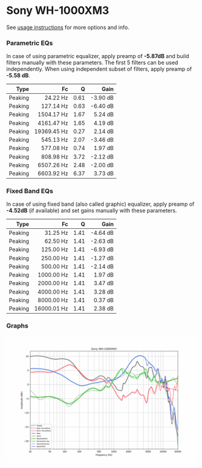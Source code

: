 # Sony WH-1000XM3
See [usage instructions](https://github.com/jaakkopasanen/AutoEq#usage) for more options and info.

### Parametric EQs
In case of using parametric equalizer, apply preamp of **-5.87dB** and build filters manually
with these parameters. The first 5 filters can be used independently.
When using independent subset of filters, apply preamp of **-5.58 dB**.

| Type    | Fc          |    Q | Gain     |
|--------:|------------:|-----:|---------:|
| Peaking | 24.22 Hz    | 0.61 | -3.90 dB |
| Peaking | 127.14 Hz   | 0.63 | -6.40 dB |
| Peaking | 1504.17 Hz  | 1.67 | 5.24 dB  |
| Peaking | 4161.47 Hz  | 1.65 | 4.19 dB  |
| Peaking | 19369.45 Hz | 0.27 | 2.14 dB  |
| Peaking | 545.13 Hz   | 2.07 | -3.46 dB |
| Peaking | 577.08 Hz   | 0.74 | 1.97 dB  |
| Peaking | 808.98 Hz   | 3.72 | -2.12 dB |
| Peaking | 6507.26 Hz  | 2.48 | -2.00 dB |
| Peaking | 6603.92 Hz  | 6.37 | 3.73 dB  |

### Fixed Band EQs
In case of using fixed band (also called graphic) equalizer, apply preamp of **-4.52dB**
(if available) and set gains manually with these parameters.

| Type    | Fc          |    Q | Gain     |
|--------:|------------:|-----:|---------:|
| Peaking | 31.25 Hz    | 1.41 | -4.64 dB |
| Peaking | 62.50 Hz    | 1.41 | -2.63 dB |
| Peaking | 125.00 Hz   | 1.41 | -6.93 dB |
| Peaking | 250.00 Hz   | 1.41 | -1.27 dB |
| Peaking | 500.00 Hz   | 1.41 | -2.14 dB |
| Peaking | 1000.00 Hz  | 1.41 | 1.97 dB  |
| Peaking | 2000.00 Hz  | 1.41 | 3.47 dB  |
| Peaking | 4000.00 Hz  | 1.41 | 3.28 dB  |
| Peaking | 8000.00 Hz  | 1.41 | 0.37 dB  |
| Peaking | 16000.01 Hz | 1.41 | 2.38 dB  |

### Graphs
![](./Sony%20WH-1000XM3.png)